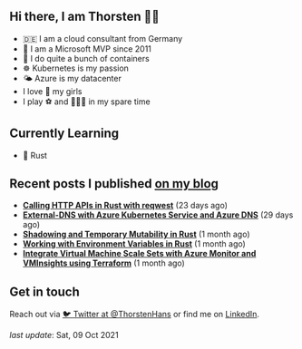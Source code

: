 ## Hi there, I am Thorsten 👋🏼

- 🇩🇪 I am a cloud consultant from Germany
- 🔷 I am a Microsoft MVP since 2011
- 🐳 I do quite a bunch of containers
- ☸️ Kubernetes is my passion
- 🌤 Azure is my datacenter
- I love 💞 my girls
- I play ⚽️ and 🏃🏻‍♂️ in my spare time

## Currently Learning

- 🦀 Rust

## Recent posts I published [on my blog](https://thorsten-hans.com)

- **[Calling HTTP APIs in Rust with reqwest](https://thorsten-hans.com/calling-http-apis-in-rust-with-reqwest/)** (23 days ago)
- **[External-DNS with Azure Kubernetes Service and Azure DNS](https://thorsten-hans.com/external-dns-azure-kubernetes-service-azure-dns/)** (29 days ago)
- **[Shadowing and Temporary Mutability in Rust](https://thorsten-hans.com/shadowing-temporary-mutability-rust/)** (1 month ago)
- **[Working with Environment Variables in Rust](https://thorsten-hans.com/working-with-environment-variables-in-rust/)** (1 month ago)
- **[Integrate Virtual Machine Scale Sets with Azure Monitor and VMInsights using Terraform](https://thorsten-hans.com/integrate-virtual-machine-scale-sets-azure-monitor-vminsights-terraform/)** (1 month ago)

## Get in touch

Reach out via [🐦 Twitter at @ThorstenHans](https://twitter.com/ThorstenHans) or find me on [LinkedIn](https://linkedin.com/in/ThorstenHans).

_last update_: Sat, 09 Oct 2021
